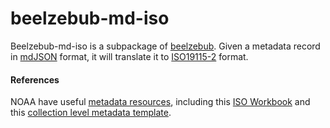 # beelzebub-md-iso

Beelzebub-md-iso is a subpackage of [beelzebub](https://github.com/paul-breen/beelzebub).  Given a metadata record in [mdJSON](https://www.adiwg.org/projects/#mdjson-schemas) format, it will translate it to [ISO19115-2](https://www.iso.org/standard/67039.html) format.

#### References

NOAA have useful [metadata resources](https://www.ncei.noaa.gov/resources/metadata), including this [ISO Workbook](http://www.ncei.noaa.gov/sites/default/files/2020-04/ISO%2019115-2%20Workbook_Part%20II%20Extentions%20for%20imagery%20and%20Gridded%20Data.pdf) and this [collection level metadata template](https://data.noaa.gov/waf/templates/iso_u/xml/ncei_template.xml).

